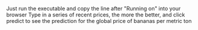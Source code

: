 Just run the executable and copy the line after "Running on" into your browser
Type in a series of recent prices, the more the better, and click predict to see the prediction for the global price of bananas per metric ton
